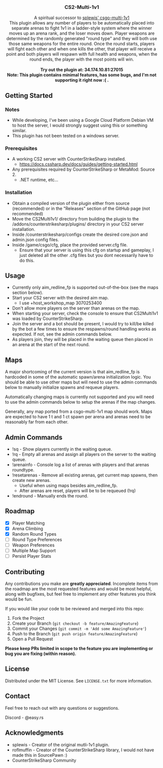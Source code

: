 <br />
<div align="center">
  <h3 align="center">CS2-Multi-1v1</h3>

  <p align="center">
    A spiritual successor to <a href="https://github.com/splewis/csgo-multi-1v1/tree/master">splewis' csgo-multi-1v1</a>
    <br />
    This plugin allows any number of players to be automatically placed into separate arenas to fight 1v1 in a ladder-style system where the winner moves up an arena rank, and the loser moves down. Player weapons are determined by the randomly generated "round type" and they will both use those same weapons for the entire round. Once the round starts, players will fight each other and when one kills the other, that player will receive a point and both players will respawn with full health and weapons, when the round ends, the player with the most points will win.
    <br />
    <br />
	<strong>Try out the plugin at: 34.174.10.81:27015</strong>
    <br />
	<strong>Note: This plugin contains minimal features, has some bugs, and I'm not supporting it right now :( .</strong>
	</p>
</div>

<!-- GETTING STARTED -->
## Getting Started

### Notes
- While developing, I've been using a Google Cloud Platform Debian VM to host the server, I would strongly suggest using this or something similar.
- This plugin has not been tested on a windows server.

### Prerequisites
- A working CS2 server with CounterStrikeSharp installed.
	- https://docs.cssharp.dev/docs/guides/getting-started.html
- Any prerequisites required by CounterStrikeSharp or MetaMod: Source 2.
	- .NET runtime, etc...

### Installation
- Obtain a compiled version of the plugin either from source (recommended) or in the "Releases" section of the GitHub page (not recommended)
- Move the CS2Multi1v1/ directory from building the plugin to the /addons/counterstrikesharp/plugins/ directory in your CS2 server installation.
- Inside /counterstrikesharp/configs create the desired core.json and admin.json config files.
- Inside /game/csgo/cfg, place the provided server.cfg file.
	- Ensure that your server is using this cfg on startup and gameplay, I just deleted all the other .cfg files but you dont necessarily have to do this.

<!-- USAGE EXAMPLES -->
## Usage
- Currently only aim_redline_fp is supported out-of-the-box (see the maps section below).
- Start your CS2 server with the desired aim map.
	- I use +host_workshop_map 3070253400
- Don't allow more players on the server than arenas on the map.
- When starting your server, check the console to ensure that CS2Multi1v1 was loaded by CounterStrikeSharp.
- Join the server and a bot should be present, I would try to kill/be killed by the bot a few times to ensure the respawns/round handling works as expected. If not, see the admin commands below.
- As players join, they will be placed in the waiting queue then placed in an arena at the start of the next round.

## Maps
A major shortcoming of the current version is that aim_redline_fp is hardcoded in some of the automatic spawn/arena initialization logic. You should be able to use other maps but will need to use the admin commands below to manually initialize spawns and requeue players.

Automatically changing maps is currently not supported and you will need to use the admin commands below to setup the arenas if the map changes.

Generally, any map ported from a csgo-multi-1v1 map should work. Maps are expected to have 1 t and 1 ct spawn per arena and arenas need to be reasonably far from each other.

## Admin Commands
- !sq - Show players currently in the waiting queue.
- !rq - Empty all arenas and assign all players on the server to the waiting queue.
- !arenainfo - Console log a list of arenas with players and that arenas roundtype.
- !resetarenas - Remove all existing arenas, get current map spawns, then create new arenas.
	- Useful when using maps besides aim_redline_fp.
	- After arenas are reset, players will be to be requeued (!rq)
- !endround - Manually ends the round.

<!-- ROADMAP -->
## Roadmap

- [x] Player Matching
- [x] Arena Climbing
- [x] Random Round Types
- [ ] Round Type Preferences
- [ ] Weapon Preferences
- [ ] Multiple Map Support
- [ ] Persist Player Stats

<!-- CONTRIBUTING -->
## Contributing
Any contributions you make are **greatly appreciated**. Incomplete items from the roadmap are the most requested features and would be most helpful, along with bugfixes, but feel free to implement any other features you think would be fun.

If you would like your code to be reviewed and merged into this repo:

1. Fork the Project
2. Create your Branch (`git checkout -b feature/AmazingFeature`)
3. Commit your Changes (`git commit -m 'Add some AmazingFeature'`)
4. Push to the Branch (`git push origin feature/AmazingFeature`)
5. Open a Pull Request

<strong>Please keep PRs limited in scope to the feature you are implementing or bug you are fixing (within reason).</strong>

<!-- LICENSE -->
## License

Distributed under the MIT License. See `LICENSE.txt` for more information.

<!-- CONTACT -->
## Contact

Feel free to reach out with any questions or suggestions.

Discord - @easy.rs

<!-- ACKNOWLEDGMENTS -->
## Acknowledgments

- splewis - Creator of the original mutli-1v1 plugin.
- roflmuffin - Creator of the CounterStrikeSharp library, I would not have made this in SourcePawn :)
- CounterStrikeSharp Community
